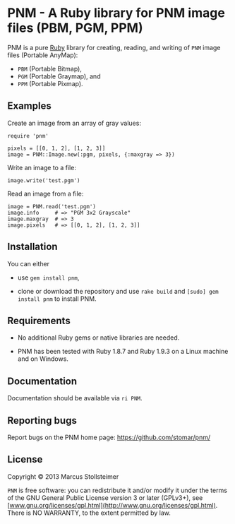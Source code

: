 PNM - A Ruby library for PNM image files (PBM, PGM, PPM)
========================================================

PNM is a pure [Ruby][Ruby] library for creating, reading,
and writing of `PNM` image files (Portable AnyMap):

- `PBM` (Portable Bitmap),
- `PGM` (Portable Graymap), and
- `PPM` (Portable Pixmap).

Examples
--------

Create an image from an array of gray values:

    require 'pnm'

    pixels = [[0, 1, 2], [1, 2, 3]]
    image = PNM::Image.new(:pgm, pixels, {:maxgray => 3})

Write an image to a file:

    image.write('test.pgm')

Read an image from a file:

    image = PNM.read('test.pgm')
    image.info     # => "PGM 3x2 Grayscale"
    image.maxgray  # => 3
    image.pixels   # => [[0, 1, 2], [1, 2, 3]]

Installation
------------

You can either

- use `gem install pnm`,

- clone or download the repository and use `rake build`
  and `[sudo] gem install pnm` to install PNM.

Requirements
------------

- No additional Ruby gems or native libraries are needed.

- PNM has been tested with Ruby 1.8.7 and Ruby 1.9.3
  on a Linux machine and on Windows.

Documentation
-------------

Documentation should be available via `ri PNM`.

Reporting bugs
--------------

Report bugs on the PNM home page: <https://github.com/stomar/pnm/>

License
-------

Copyright &copy; 2013 Marcus Stollsteimer

`PNM` is free software: you can redistribute it and/or modify
it under the terms of the GNU General Public License version 3 or later (GPLv3+),
see [www.gnu.org/licenses/gpl.html](http://www.gnu.org/licenses/gpl.html).
There is NO WARRANTY, to the extent permitted by law.


[Ruby]: http://www.ruby-lang.org/
